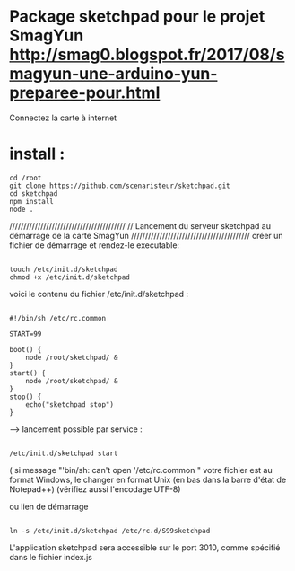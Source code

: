 # Package sketchpad pour le projet SmagYun http://smag0.blogspot.fr/2017/08/smagyun-une-arduino-yun-preparee-pour.html

Connectez la carte à internet

# install :

```
cd /root
git clone https://github.com/scenaristeur/sketchpad.git
cd sketchpad
npm install
node .

```

/////////////////////////////////////////
// Lancement du serveur sketchpad au démarrage de la carte SmagYun
//////////////////////////////////////////
créer un fichier de démarrage et rendez-le executable:
```

touch /etc/init.d/sketchpad
chmod +x /etc/init.d/sketchpad

```

voici le contenu du fichier /etc/init.d/sketchpad :

```

#!/bin/sh /etc/rc.common

START=99

boot() {
	node /root/sketchpad/ &
}
start() {
	node /root/sketchpad/ &
}
stop() {
	echo("sketchpad stop")
}

 ```


--> lancement possible par service :

```

/etc/init.d/sketchpad start

```
( si message "'bin/sh: can't open '/etc/rc.common " votre fichier est au format Windows, le changer en format Unix (en bas dans la barre d'état de Notepad++)
(vérifiez aussi l'encodage UTF-8)


ou lien de démarrage

```

ln -s /etc/init.d/sketchpad /etc/rc.d/S99sketchpad
```

L'application sketchpad sera accessible sur le port 3010, comme spécifié dans le fichier index.js
